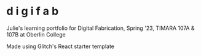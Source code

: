 # d i g i f a b

Julie's learning portfolio for Digital Fabrication, Spring '23, TIMARA 107A & 107B at Oberlin College

Made using Glitch's React starter template